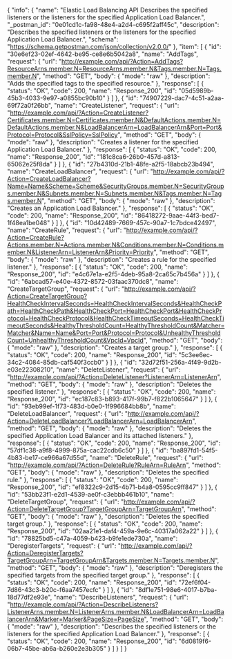 {
  "info": {
    "name": "Elastic Load Balancing API Describes the specified listeners or the listeners for the specified Application Load Balancer.",
    "_postman_id": "0e01cd1c-fa98-48e4-a2d4-c695f2aff45c",
    "description": "Describes the specified listeners or the listeners for the specified Application Load Balancer.",
    "schema": "https://schema.getpostman.com/json/collection/v2.0.0/"
  },
  "item": [
    {
      "id": "30e6ef23-02ef-4642-be95-ce8e6b5042a8",
      "name": "AddTags",
      "request": {
        "url": "http://example.com/api/?Action=AddTags?ResourceArns.member.N=ResourceArns.member.N&Tags.member.N=Tags.member.N",
        "method": "GET",
        "body": {
          "mode": "raw"
        },
        "description": "Adds the specified tags to the specified resource."
      },
      "response": [
        {
          "status": "OK",
          "code": 200,
          "name": "Response_200",
          "id": "05d5989b-45b3-4033-9e97-a0855bc90b10"
        }
      ]
    },
    {
      "id": "74907229-dac7-4c51-a2aa-69f72a0f26bb",
      "name": "CreateListener",
      "request": {
        "url": "http://example.com/api/?Action=CreateListener?Certificates.member.N=Certificates.member.N&DefaultActions.member.N=DefaultActions.member.N&LoadBalancerArn=LoadBalancerArn&Port=Port&Protocol=Protocol&SslPolicy=SslPolicy",
        "method": "GET",
        "body": {
          "mode": "raw"
        },
        "description": "Creates a listener for the specified Application Load Balancer."
      },
      "response": [
        {
          "status": "OK",
          "code": 200,
          "name": "Response_200",
          "id": "181c8ca6-26b0-457d-a813-65062e25f8da"
        }
      ]
    },
    {
      "id": "27b4310d-21b1-48fe-a2f5-18abcb23b494",
      "name": "CreateLoadBalancer",
      "request": {
        "url": "http://example.com/api/?Action=CreateLoadBalancer?Name=Name&Scheme=Scheme&SecurityGroups.member.N=SecurityGroups.member.N&Subnets.member.N=Subnets.member.N&Tags.member.N=Tags.member.N",
        "method": "GET",
        "body": {
          "mode": "raw"
        },
        "description": "Creates an Application Load Balancer."
      },
      "response": [
        {
          "status": "OK",
          "code": 200,
          "name": "Response_200",
          "id": "86418272-9aae-44f3-bed7-1f48ea1be048"
        }
      ]
    },
    {
      "id": "10d42489-7669-457c-90a7-1c7bdce42497",
      "name": "CreateRule",
      "request": {
        "url": "http://example.com/api/?Action=CreateRule?Actions.member.N=Actions.member.N&Conditions.member.N=Conditions.member.N&ListenerArn=ListenerArn&Priority=Priority",
        "method": "GET",
        "body": {
          "mode": "raw"
        },
        "description": "Creates a rule for the specified listener."
      },
      "response": [
        {
          "status": "OK",
          "code": 200,
          "name": "Response_200",
          "id": "e4c67e1a-e2f5-4deb-95a8-2ca65c7b456a"
        }
      ]
    },
    {
      "id": "6abcad57-e40e-4372-8572-03faac370dc8",
      "name": "CreateTargetGroup",
      "request": {
        "url": "http://example.com/api/?Action=CreateTargetGroup?HealthCheckIntervalSeconds=HealthCheckIntervalSeconds&HealthCheckPath=HealthCheckPath&HealthCheckPort=HealthCheckPort&HealthCheckProtocol=HealthCheckProtocol&HealthCheckTimeoutSeconds=HealthCheckTimeoutSeconds&HealthyThresholdCount=HealthyThresholdCount&Matcher=Matcher&Name=Name&Port=Port&Protocol=Protocol&UnhealthyThresholdCount=UnhealthyThresholdCount&VpcId=VpcId",
        "method": "GET",
        "body": {
          "mode": "raw"
        },
        "description": "Creates a target group."
      },
      "response": [
        {
          "status": "OK",
          "code": 200,
          "name": "Response_200",
          "id": "5c3ee6ec-34c2-4084-85db-caf540f3ccb0"
        }
      ]
    },
    {
      "id": "32d72f51-256a-4f49-9d2b-e03e22308210",
      "name": "DeleteListener",
      "request": {
        "url": "http://example.com/api/?Action=DeleteListener?ListenerArn=ListenerArn",
        "method": "GET",
        "body": {
          "mode": "raw"
        },
        "description": "Deletes the specified listener."
      },
      "response": [
        {
          "status": "OK",
          "code": 200,
          "name": "Response_200",
          "id": "ec187c83-b893-417f-99b7-f822b1065647"
        }
      ]
    },
    {
      "id": "93eb99ef-1f73-483d-b0e0-1f996684bb8b",
      "name": "DeleteLoadBalancer",
      "request": {
        "url": "http://example.com/api/?Action=DeleteLoadBalancer?LoadBalancerArn=LoadBalancerArn",
        "method": "GET",
        "body": {
          "mode": "raw"
        },
        "description": "Deletes the specified Application Load Balancer and its attached listeners."
      },
      "response": [
        {
          "status": "OK",
          "code": 200,
          "name": "Response_200",
          "id": "57df1c38-a9f8-4999-875a-cac22cdb6c50"
        }
      ]
    },
    {
      "id": "ba897fd1-54f5-4b83-be17-ce966a67d55d",
      "name": "DeleteRule",
      "request": {
        "url": "http://example.com/api/?Action=DeleteRule?RuleArn=RuleArn",
        "method": "GET",
        "body": {
          "mode": "raw"
        },
        "description": "Deletes the specified rule."
      },
      "response": [
        {
          "status": "OK",
          "code": 200,
          "name": "Response_200",
          "id": "ef8322c9-2d15-4b71-b4a8-0595cc9ff847"
        }
      ]
    },
    {
      "id": "53bb23f1-e2d1-4539-ae0f-c3ebbb461b10",
      "name": "DeleteTargetGroup",
      "request": {
        "url": "http://example.com/api/?Action=DeleteTargetGroup?TargetGroupArn=TargetGroupArn",
        "method": "GET",
        "body": {
          "mode": "raw"
        },
        "description": "Deletes the specified target group."
      },
      "response": [
        {
          "status": "OK",
          "code": 200,
          "name": "Response_200",
          "id": "02aa21e1-daf4-459a-9e6c-40317a062a22"
        }
      ]
    },
    {
      "id": "78825bd5-c47a-4059-b423-b9fe1ede730a",
      "name": "DeregisterTargets",
      "request": {
        "url": "http://example.com/api/?Action=DeregisterTargets?TargetGroupArn=TargetGroupArn&Targets.member.N=Targets.member.N",
        "method": "GET",
        "body": {
          "mode": "raw"
        },
        "description": "Deregisters the specified targets from the specified target group."
      },
      "response": [
        {
          "status": "OK",
          "code": 200,
          "name": "Response_200",
          "id": "72ef6f04-7d86-43c3-b20c-f6aa7457ecfc"
        }
      ]
    },
    {
      "id": "8df1e751-98e6-4017-b7ba-18d77df2e93e",
      "name": "DescribeListeners",
      "request": {
        "url": "http://example.com/api/?Action=DescribeListeners?ListenerArns.member.N=ListenerArns.member.N&LoadBalancerArn=LoadBalancerArn&Marker=Marker&PageSize=PageSize",
        "method": "GET",
        "body": {
          "mode": "raw"
        },
        "description": "Describes the specified listeners or the listeners for the specified Application Load Balancer."
      },
      "response": [
        {
          "status": "OK",
          "code": 200,
          "name": "Response_200",
          "id": "6d0819f6-06b7-45be-ab6a-b260e2e3b305"
        }
      ]
    }
  ]
}